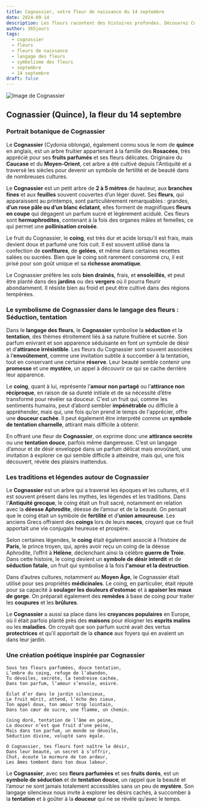 ```yaml
---
title: Cognassier, votre fleur de naissance du 14 septembre
date: 2024-09-14
description: Les fleurs racontent des histoires profondes. Découvrez Cognassier, votre fleur de naissance du 14 septembre, ses symboles et récits fascinants. Plongez dans sa signification et son langage unique dans l'art floral.
author: 365jours
tags:
  - cognassier
  - fleurs
  - fleurs de naissance
  - langage des fleurs
  - symbolisme des fleurs
  - septembre
  - 14 septembre
draft: false
---
```



![Image de Cognassier](https://cdn.pixabay.com/photo/2019/03/31/17/40/japanese-ornamental-quince-4093575_1280.jpg#center)


## Cognassier (Quince), la fleur du 14 septembre

### Portrait botanique de Cognassier

Le **Cognassier** (Cydonia oblonga), également connu sous le nom de **quince** en anglais, est un arbre fruitier appartenant à la famille des **Rosacées**, très apprécié pour ses **fruits parfumés** et ses fleurs délicates. Originaire du **Caucase** et du **Moyen-Orient**, cet arbre a été cultivé depuis l'Antiquité et a traversé les siècles pour devenir un symbole de fertilité et de beauté dans de nombreuses cultures.

Le **Cognassier** est un petit arbre de **2 à 5 mètres** de hauteur, aux **branches fines** et aux **feuilles** souvent couvertes d’un léger duvet. Ses **fleurs**, qui apparaissent au printemps, sont particulièrement remarquables : grandes, **d’un rose pâle ou d’un blanc éclatant**, elles forment de magnifiques **fleurs en coupe** qui dégagent un parfum sucré et légèrement acidulé. Ces fleurs sont **hermaphrodites**, contenant à la fois des organes mâles et femelles, ce qui permet une **pollinisation croisée**.

Le fruit du Cognassier, le **coing**, est très dur et acide lorsqu'il est frais, mais devient doux et parfumé une fois cuit. Il est souvent utilisé dans la confection de **confitures**, de **gelées**, et même dans certaines recettes salées ou sucrées. Bien que le coing soit rarement consommé cru, il est prisé pour son goût unique et sa **richesse aromatique**.

Le Cognassier préfère les sols **bien drainés**, frais, et **ensoleillés**, et peut être planté dans des **jardins** ou des **vergers** où il pourra fleurir abondamment. Il résiste bien au froid et peut être cultivé dans des régions tempérées.

### Le symbolisme de Cognassier dans le langage des fleurs : Séduction, tentation

Dans le **langage des fleurs**, le **Cognassier** symbolise la **séduction** et la **tentation**, des thèmes étroitement liés à sa nature fruitière et sucrée. Son parfum enivrant et son apparence séduisante en font un symbole de désir et d’**attirance irrésistible**. Les fleurs du Cognassier sont souvent associées à l’**envoûtement**, comme une invitation subtile à succomber à la tentation, tout en conservant une certaine **réserve**. Leur beauté semble contenir une **promesse** et une **mystère**, un appel à découvrir ce qui se cache derrière leur apparence.

Le **coing**, quant à lui, représente l’**amour non partagé** ou l’**attirance non réciproque**, en raison de sa dureté initiale et de sa nécessité d’être transformé pour révéler sa douceur. C'est un fruit qui, comme les sentiments humains, peut d’abord sembler **impénétrable** ou difficile à appréhender, mais qui, une fois qu’on prend le temps de l'apprécier, offre une **douceur cachée**. Il peut également être interprété comme un **symbole de tentation charnelle**, attirant mais difficile à obtenir.

En offrant une fleur de **Cognassier**, on exprime donc une **attirance secrète** ou une **tentation douce**, parfois même dangereuse. C’est un langage d’amour et de désir enveloppé dans un parfum délicat mais envoûtant, une invitation à explorer ce qui semble difficile à atteindre, mais qui, une fois découvert, révèle des plaisirs inattendus.

### Les traditions et légendes autour de Cognassier

Le **Cognassier** est un arbre qui a traversé les époques et les cultures, et il est souvent présent dans les mythes, les légendes et les traditions. Dans l'**Antiquité grecque**, le coing était un fruit sacré, notamment en relation avec la **déesse Aphrodite**, déesse de l’amour et de la beauté. On pensait que le coing était un symbole de **fertilité** et d’**union amoureuse**. Les anciens Grecs offraient des **coings** lors de leurs **noces**, croyant que ce fruit apportait une vie conjugale heureuse et prospère.

Selon certaines légendes, le **coing** était également associé à l’histoire de **Paris**, le prince troyen, qui, après avoir reçu un coing de la déesse Aphrodite, l’offrit à **Hélène**, déclenchant ainsi la célèbre **guerre de Troie**. Dans cette histoire, le coing devient un **symbole de désir interdit** et de **séduction fatale**, un fruit qui symbolise à la fois **l'amour et la destruction**.

Dans d’autres cultures, notamment au **Moyen Âge**, le Cognassier était utilisé pour ses propriétés **médicinales**. Le coing, en particulier, était réputé pour sa capacité à **soulager les douleurs d’estomac** et à **apaiser les maux de gorge**. On préparait également des **remèdes** à base de coing pour traiter les **coupures** et les **brûlures**.

Le **Cognassier** a aussi sa place dans les **croyances populaires** en Europe, où il était parfois planté près des **maisons** pour éloigner les **esprits malins** ou les **maladies**. On croyait que son parfum sucré avait des vertus **protectrices** et qu’il apportait de la **chance** aux foyers qui en avaient un dans leur jardin.

### Une création poétique inspirée par Cognassier

```
Sous tes fleurs parfumées, douce tentation,
L’ombre du coing, refuge de l’abandon,
Tu dévoiles, secrète, la tendresse cachée,
Dans ton parfum, l’amour s’envole, enivré.

Éclat d’or dans le jardin silencieux,
Le fruit mûrit, attend, l’écho des cieux,
Ton appel doux, ton amour trop lointain,
Dans ton cœur de sucre, une flamme, un chemin.

Coing doré, tentation de l’âme en peine,
La douceur n’est que fruit d’une peine,
Mais dans ton parfum, un monde se dévoile,
Séduction divine, volupté sans égale.

O Cognassier, tes fleurs font naître le désir,
Dans leur beauté, un secret à s’offrir,
Chut, écoute le murmure de ton ardeur,
Les âmes tombent dans ton doux labeur.
```

Le **Cognassier**, avec ses **fleurs parfumées** et ses **fruits dorés**, est un **symbole de séduction** et de **tentation douce**, un rappel que la beauté et l’amour ne sont jamais totalement accessibles sans un peu de **mystère**. Son langage silencieux nous invite à explorer les désirs cachés, à succomber à la **tentation** et à goûter à la **douceur** qui ne se révèle qu’avec le temps.


